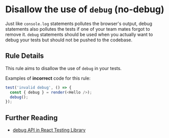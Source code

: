 # Disallow the use of `debug` (no-debug)

Just like `console.log` statements pollutes the browser's output, debug statements also pollutes the tests if one of your team mates forgot to remove it. `debug` statements should be used when you actually want to debug your tests but should not be pushed to the codebase.

## Rule Details

This rule aims to disallow the use of `debug` in your tests.

Examples of **incorrect** code for this rule:

```js
test('invalid debug', () => {
  const { debug } = render(<Hello />);
  debug();
});
```

## Further Reading

- [debug API in React Testing Library](https://testing-library.com/docs/react-testing-library/api#debug)

